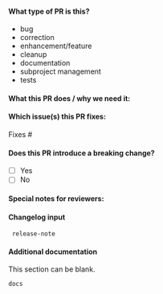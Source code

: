
#### What type of PR is this?

<!-- Add one of the following kinds: -->

* bug
* correction
* enhancement/feature
* cleanup
* documentation
* subproject management
* tests

#### What this PR does / why we need it:



#### Which issue(s) this PR fixes:

<!-- Automatically closes linked issue when PR is merged.
Usage: `Fixes #<issue number>`, or `Fixes (paste link of issue)`. -->

Fixes #

#### Does this PR introduce a breaking change?

- [ ] Yes
- [ ] No

<!-- If indicated yes above, please describe the breaking change(s). -->

#### Special notes for reviewers:



#### Changelog input

```
 release-note
```

#### Additional documentation 

This section can be blank.

```
docs
```

